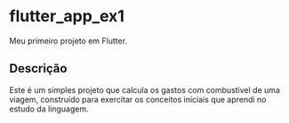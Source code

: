 # flutter_app_ex1

Meu primeiro projeto em Flutter.

## Descrição

Este é um simples projeto que calcula os gastos com combustível de uma viagem, construído para exercitar os conceitos iniciais que aprendi no estudo da linguagem.

